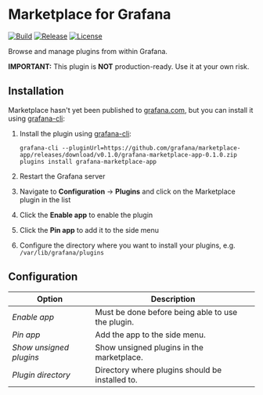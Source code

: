 # Marketplace for Grafana

[![Build](https://github.com/grafana/marketplace-app/workflows/CI/badge.svg)](https://github.com/grafana/marketplace-app/actions?query=workflow%3A%22CI%22)
[![Release](https://github.com/grafana/marketplace-app/workflows/Release/badge.svg)](https://github.com/grafana/marketplace-app/actions?query=workflow%3ARelease)
[![License](https://img.shields.io/github/license/grafana/marketplace-app)](LICENSE)

Browse and manage plugins from within Grafana.

**IMPORTANT:** This plugin is **NOT** production-ready. Use it at your own risk.

## Installation

Marketplace hasn't yet been published to [grafana.com](https://grafana.com/plugins), but you can install it using [grafana-cli](https://grafana.com/docs/grafana/latest/administration/cli/#grafana-cli):

1. Install the plugin using [grafana-cli](https://grafana.com/docs/grafana/latest/administration/cli/#grafana-cli):

   ```
   grafana-cli --pluginUrl=https://github.com/grafana/marketplace-app/releases/download/v0.1.0/grafana-marketplace-app-0.1.0.zip plugins install grafana-marketplace-app
   ```

1. Restart the Grafana server
1. Navigate to **Configuration** -> **Plugins** and click on the Marketplace plugin in the list
1. Click the **Enable app** to enable the plugin
1. Click the **Pin app** to add it to the side menu
1. Configure the directory where you want to install your plugins, e.g. `/var/lib/grafana/plugins`

## Configuration

| Option | Description |
|--------|-------------|
| _Enable app_ | Must be done before being able to use the plugin. |
| _Pin app_ | Add the app to the side menu. |
| _Show unsigned plugins_ | Show unsigned plugins in the marketplace. |
| _Plugin directory_ | Directory where plugins should be installed to. |
